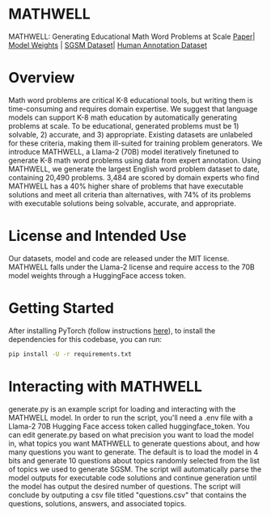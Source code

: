 # MATHWELL
MATHWELL: Generating Educational Math Word Problems at Scale
[Paper]()| [Model Weights](https://huggingface.co/bryanchrist/MATHWELL) | [SGSM Dataset](https://huggingface.co/datasets/bryanchrist/SGSM)| [Human Annotation Dataset](https://huggingface.co/datasets/bryanchrist/annotations)

# Overview 
Math word problems are critical K-8 educational tools, but writing them is time-consuming and requires domain expertise. We suggest that language models can support K-8 math education by automatically generating problems at scale. To be educational, generated problems must be 1) solvable, 2) accurate, and 3) appropriate. Existing datasets are unlabeled for these criteria, making them ill-suited for training problem generators. We introduce MATHWELL, a Llama-2 (70B) model iteratively finetuned to generate K-8 math word problems using data from expert annotation. Using MATHWELL, we generate the largest English word problem dataset to date, containing 20,490 problems. 3,484 are scored by domain experts who find MATHWELL has a 40% higher share of problems that have executable solutions and meet all criteria than alternatives, with 74% of its problems with executable solutions being solvable, accurate, and appropriate.

# License and Intended Use
Our datasets, model and code are released under the MIT license. MATHWELL falls under the Llama-2 license and require access to the 70B model weights through a HuggingFace access token. 

# Getting Started
After installing PyTorch (follow instructions [here](https://pytorch.org/get-started/locally/)), to install the dependencies for this codebase, you can run: 
```bash
pip install -U -r requirements.txt
```
# Interacting with MATHWELL
generate.py is an example script for loading and interacting with the MATHWELL model. In order to run the script, you'll need a .env file with a Llama-2 70B Hugging Face access token called huggingface_token. You can edit generate.py based on what precision you want to load the model in, what topics you want MATHWELL to generate questions about, and how many questions you want to generate. The default is to load the model in 4 bits and generate 10 questions about topics randomly selected from the list of topics we used to generate SGSM. The script will automatically parse the model outputs for executable code solutions and continue generation until the model has output the desired number of questions. The script will conclude by outputing a csv file titled "questions.csv" that contains the questions, solutions, answers, and associated topics. 

